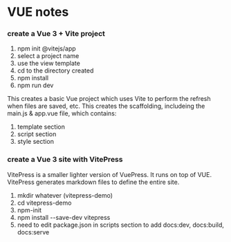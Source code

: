 # VUE notes

### create a Vue 3 + Vite project 

1. npm init @vitejs/app    
2. select a project name    
3. use the  view template    
4. cd to the directory created 
5. npm install 
6. npm run dev 

This creates a basic Vue project which uses Vite to perform the refresh when files are saved, etc.   This creates the scaffolding, includeing the main.js & app.vue file, which contains:   
1. template section 
2. script section   
3. style section    

### create a Vue 3 site with VitePress    
VitePress is a smaller lighter version of VuePress. It runs on top of VUE. 
VitePress generates markdown files to define the entire site.    
1. mkdir whatever (vitepress-demo)
2. cd vitepress-demo   
3. npm-init 
4. npm install --save-dev vitepress 
5. need to edit package.json in scripts section to add docs:dev, docs:build, docs:serve 




